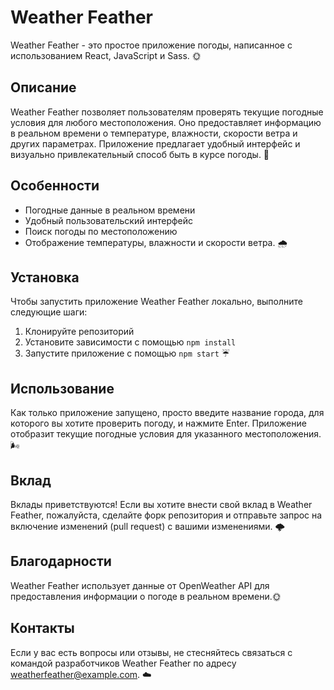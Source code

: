 # Weather Feather

Weather Feather - это простое приложение погоды, написанное с использованием React, JavaScript и Sass. 🌞

## Описание

Weather Feather позволяет пользователям проверять текущие погодные условия для любого местоположения. Оно предоставляет информацию в реальном времени о температуре, влажности, скорости ветра и других параметрах. Приложение предлагает удобный интерфейс и визуально привлекательный способ быть в курсе погоды. 🌈

## Особенности

- Погодные данные в реальном времени
- Удобный пользовательский интерфейс
- Поиск погоды по местоположению
- Отображение температуры, влажности и скорости ветра. 🌧

## Установка

Чтобы запустить приложение Weather Feather локально, выполните следующие шаги:

1. Клонируйте репозиторий
2. Установите зависимости с помощью `npm install`
3. Запустите приложение с помощью `npm start` ☔

## Использование

Как только приложение запущено, просто введите название города, для которого вы хотите проверить погоду, и нажмите Enter. Приложение отобразит текущие погодные условия для указанного местоположения. 🌬

## Вклад

Вклады приветствуются! Если вы хотите внести свой вклад в Weather Feather, пожалуйста, сделайте форк репозитория и отправьте запрос на включение изменений (pull request) с вашими изменениями. 🌩


## Благодарности

Weather Feather использует данные от OpenWeather API для предоставления информации о погоде в реальном времени.🌞

## Контакты

Если у вас есть вопросы или отзывы, не стесняйтесь связаться с командой разработчиков Weather Feather по адресу weatherfeather@example.com. ☁️
